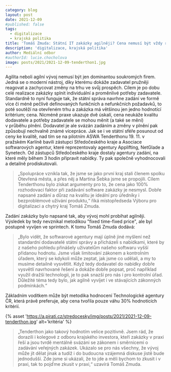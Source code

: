 ```yaml
---
category: blog
layout: post
date: 2021-12-09
#published: false
tags: 
  - digitalizace
  - krajská politika
title: 'Tomáš Zmuda: Státní IT zakázky agilněji? Cena nemusí být vždy rozhodujícím faktorem!'
description: 'digitalizace, krajská politika'
author: Mediální odbor
#authorId: lucie.chocholova
image: posts/2021/2021-12-09-tenderthon1.jpg
---
```


Agilita neboli agilní vývoj nemusí být jen dominantou soukromých firem. Jedná se o moderní nástroj, díky kterému dokáže zadavatel pružněji reagovat a zachycovat změny na trhu ve svůj prospěch. Cílem je po dobu celé realizace zakázky splnit individuální a proměnlivé potřeby zadavatele. 
Standardně to nyní funguje tak, že státní správa navrhne zadání ve formě více či méně pečlivě definovaných funkčních a nefunkčních požadavků, to poté soutěží na otevřeném trhu a zakázka má většinou jen jedno hodnotící kritérium; cena. Nicméně praxe ukazuje dvě úskalí, cena neukáže kvalitu dodavatele a potřeby zadavatele se mohou měnit (a také se mění) v průběhu plnění. Dodavatel je ale svázán zadáním a změny v plnění pak způsobují nechvalně známé vícepráce. 
Jak se i ve státní sféře posunout od ceny ke kvalitě, nad tím se na pilotním ASWA Tenderthonu 19. 11. v pražském Karlíně bavili zástupci Středočeského kraje a Asociace softwarových agentur, které reprezentovaly agentury Applifting, NetGlade a Synetech. Od zástupců Středočeského kraje dostaly agentury zadání, na které měly během 3 hodin připravit nabídky. Ty pak společně vyhodnocovali a detailně prodiskutovali.

> „Spolupráce vznikla tak, že jsme se jako první kraj stali členem spolku Otevřená města, a přes něj a Martina Šebka jsme se propojili. Cílem Tenderthonu bylo získat argumenty pro to, že cena jako 100% rozhodovací faktor při zadávání software zakázky je nesmysl. Dobře napsané zadání a důraz na kvalitu je ideální pro úředníky i bezproblémové užívání produktu,“ říká místopředseda Výboru pro digitalizaci a chytrý kraj Tomáš Zmuda.

Zadání zakázky bylo napsané tak, aby vývoj mohl probíhat agilněji. Výsledek by tedy nevznikal metodikou "fixed time-fixed price", ale byl postupně vyvíjen ve sprintech. K tomu Tomáš Zmuda dodává:
> „Bylo vidět, že softwarové agentury mají úplně jiné myšlení než standardní dodavatelé státní správy a přicházeli s nabídkami, které by z našeho pohledu přinášely uživatelům našeho softwaru vyšší přidanou hodnotu. Jsme však limitování zákonem a kontrolním úřadem,
který se kdykoli může zeptat, jak jsme co udělali, a my to musíme detailně vysvětlit. Když tedy dodavatel do nabídky dobře vysvětlí navrhované řešení a dokáže dobře popsat, proč například využil dražší technologii, je to pak snazší pro nás i pro kontrolní úřad. Důležité téma tedy bylo, jak agilně vyvíjet i ve stávajících zákonných podmínkách.“

Základním vodítkem může být metodika hodnocení Technologické agentury ČR, která právě preferuje, aby cena tvořila pouze váhu 30% hodnotících kritérií. 

{% asset 'https://a.pirati.cz/stredocesky/img/posts/2021/2021-12-09-tenderthon.jpg' alt='kritéria' %}

> „Tenderthon jako takový hodnotím velice pozitivně. Jsem rád, že dorazili i kolegové z odboru krajského investora, kteří zakázky v praxi řeší a jsou tvrdě mentálně svázáni se zákonem i směrnicemi o zadávání veřejných zakázek. Ukázalo se pro nás všechny, že vývoj může jít dělat jinak a tudíž i do budoucna vzájemná diskuse jistě bude jednodušší. Zde jsme si ukázali, že to jde a měli bychom to zkusit i v praxi, tak to pojďme zkusit v praxi,“ uzavírá Tomáš Zmuda.
